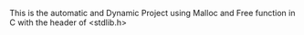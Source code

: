 This is the automatic and Dynamic Project using Malloc and Free function in C with the header of <stdlib.h>

